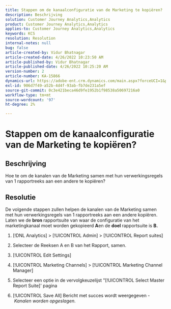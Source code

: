 ```yaml
---
title: Stappen om de kanaalconfiguratie van de Marketing te kopiëren?
description: Beschrijving
solution: Customer Journey Analytics,Analytics
product: Customer Journey Analytics,Analytics
applies-to: Customer Journey Analytics,Analytics
keywords: KCS
resolution: Resolution
internal-notes: null
bug: false
article-created-by: Vidur Bhatnagar
article-created-date: 4/26/2022 10:23:50 AM
article-published-by: Vidur Bhatnagar
article-published-date: 4/26/2022 10:25:20 AM
version-number: 2
article-number: KA-15866
dynamics-url: https://adobe-ent.crm.dynamics.com/main.aspx?forceUCI=1&pagetype=entityrecord&etn=knowledgearticle&id=00f23cf1-4ac5-ec11-a7b6-0022480a1004
exl-id: 906d7f49-a52b-4d4f-93ab-fb7de231a5ef
source-git-commit: 0c3e421beca46d9fe1952b1f98538a50697216a0
workflow-type: tm+mt
source-wordcount: '97'
ht-degree: 2%

---
```


# Stappen om de kanaalconfiguratie van de Marketing te kopiëren?

## Beschrijving


Hoe te om de kanalen van de Marketing samen met hun verwerkingsregels van 1 rapportreeks aan een andere te kopiëren?


## Resolutie


De volgende stappen zullen helpen de kanalen van de Marketing samen met hun verwerkingsregels van 1 rapportreeks aan een andere kopiëren. Laten we de <b>bron </b>rapportsuite van waar de configuratie van het marketingkanaal moet worden gekopieerd <b>A</b>en de <b>doel </b>rapportsuite is <b>B.</b>

1. [!DNL Analytics] > [!UICONTROL Admin] > [!UICONTROL Report suites]

2. Selecteer de Reeksen A en B van het Rapport, samen.

3. [!UICONTROL Edit Settings]

4. [!UICONTROL Marketing Channels] > [!UICONTROL Marketing Channel Manager]

5. Selecteer een optie in de vervolgkeuzelijst &quot;[!UICONTROL Select Master Report Suite]&#39; pagina

6. [!UICONTROL Save All]  Bericht met succes wordt weergegeven - *Kanalen worden opgeslagen.*
